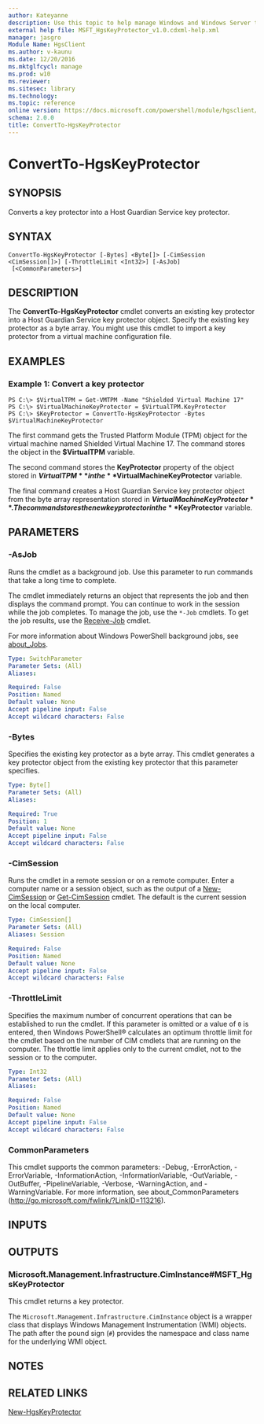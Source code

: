 ```yaml
---
author: Kateyanne
description: Use this topic to help manage Windows and Windows Server technologies with Windows PowerShell.
external help file: MSFT_HgsKeyProtector_v1.0.cdxml-help.xml
manager: jasgro
Module Name: HgsClient
ms.author: v-kaunu
ms.date: 12/20/2016
ms.mktglfcycl: manage
ms.prod: w10
ms.reviewer: 
ms.sitesec: library
ms.technology: 
ms.topic: reference
online version: https://docs.microsoft.com/powershell/module/hgsclient/convertto-hgskeyprotector?view=windowsserver2019-ps&wt.mc_id=ps-gethelp
schema: 2.0.0
title: ConvertTo-HgsKeyProtector
---
```


# ConvertTo-HgsKeyProtector

## SYNOPSIS
Converts a key protector into a Host Guardian Service key protector.

## SYNTAX

```
ConvertTo-HgsKeyProtector [-Bytes] <Byte[]> [-CimSession <CimSession[]>] [-ThrottleLimit <Int32>] [-AsJob]
 [<CommonParameters>]
```

## DESCRIPTION
The **ConvertTo-HgsKeyProtector** cmdlet converts an existing key protector into a Host Guardian Service key protector object.
Specify the existing key protector as a byte array.
You might use this cmdlet to import a key protector from a virtual machine configuration file.

## EXAMPLES

### Example 1: Convert a key protector
```
PS C:\> $VirtualTPM = Get-VMTPM -Name "Shielded Virtual Machine 17" 
PS C:\> $VirtualMachineKeyProtector = $VirtualTPM.KeyProtector 
PS C:\> $KeyProtector = ConvertTo-HgsKeyProtector -Bytes $VirtualMachineKeyProtector
```

The first command gets the Trusted Platform Module (TPM) object for the virtual machine named Shielded Virtual Machine 17.
The command stores the object in the **$VirtualTPM** variable.

The second command stores the **KeyProtector** property of the object stored in **$VirtualTPM** in the **$VirtualMachineKeyProtector** variable.

The final command creates a Host Guardian Service key protector object from the byte array representation stored in **$VirtualMachineKeyProtector**.
The command stores the new key protector in the **$KeyProtector** variable.

## PARAMETERS

### -AsJob
Runs the cmdlet as a background job. Use this parameter to run commands that take a long time to complete. 

The cmdlet immediately returns an object that represents the job and then displays the command prompt. 
You can continue to work in the session while the job completes. 
To manage the job, use the `*-Job` cmdlets. 
To get the job results, use the [Receive-Job](https://go.microsoft.com/fwlink/?LinkID=113372) cmdlet. 

For more information about Windows PowerShell background jobs, see [about_Jobs](https://go.microsoft.com/fwlink/?LinkID=113251).


```yaml
Type: SwitchParameter
Parameter Sets: (All)
Aliases: 

Required: False
Position: Named
Default value: None
Accept pipeline input: False
Accept wildcard characters: False
```

### -Bytes
Specifies the existing key protector as a byte array.
This cmdlet generates a key protector object from the existing key protector that this parameter specifies.

```yaml
Type: Byte[]
Parameter Sets: (All)
Aliases: 

Required: True
Position: 1
Default value: None
Accept pipeline input: False
Accept wildcard characters: False
```

### -CimSession
Runs the cmdlet in a remote session or on a remote computer.
Enter a computer name or a session object, such as the output of a [New-CimSession](https://go.microsoft.com/fwlink/p/?LinkId=227967) or [Get-CimSession](https://go.microsoft.com/fwlink/p/?LinkId=227966) cmdlet.
The default is the current session on the local computer.

```yaml
Type: CimSession[]
Parameter Sets: (All)
Aliases: Session

Required: False
Position: Named
Default value: None
Accept pipeline input: False
Accept wildcard characters: False
```

### -ThrottleLimit
Specifies the maximum number of concurrent operations that can be established to run the cmdlet.
If this parameter is omitted or a value of `0` is entered, then Windows PowerShell® calculates an optimum throttle limit for the cmdlet based on the number of CIM cmdlets that are running on the computer.
The throttle limit applies only to the current cmdlet, not to the session or to the computer.

```yaml
Type: Int32
Parameter Sets: (All)
Aliases: 

Required: False
Position: Named
Default value: None
Accept pipeline input: False
Accept wildcard characters: False
```

### CommonParameters
This cmdlet supports the common parameters: -Debug, -ErrorAction, -ErrorVariable, -InformationAction, -InformationVariable, -OutVariable, -OutBuffer, -PipelineVariable, -Verbose, -WarningAction, and -WarningVariable. For more information, see about_CommonParameters (http://go.microsoft.com/fwlink/?LinkID=113216).

## INPUTS

## OUTPUTS

### Microsoft.Management.Infrastructure.CimInstance#MSFT_HgsKeyProtector
This cmdlet returns a key protector.

The `Microsoft.Management.Infrastructure.CimInstance` object is a wrapper class that displays Windows Management Instrumentation (WMI) objects.
The path after the pound sign (`#`) provides the namespace and class name for the underlying WMI object.

## NOTES

## RELATED LINKS

[New-HgsKeyProtector](./New-HgsKeyProtector.md)

